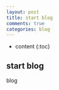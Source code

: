 ```yaml
---
layout: post
title: start blog
comments: true
categories: blog
---
```


* content
{:toc}

## start blog
blog
